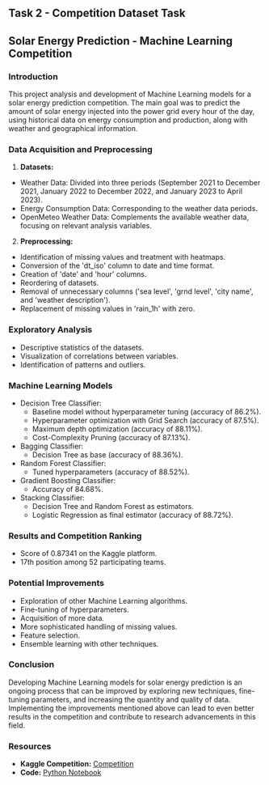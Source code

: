 ## Task 2 - Competition Dataset Task

## Solar Energy Prediction - Machine Learning Competition

### Introduction

This project analysis and development of Machine Learning models for a solar energy prediction competition. The main goal was to predict the amount of solar energy injected into the power grid every hour of the day, using historical data on energy consumption and production, along with weather and geographical information.

### Data Acquisition and Preprocessing

1. **Datasets:**

- Weather Data: Divided into three periods (September 2021 to December 2021, January 2022 to December 2022, and January 2023 to April 2023).
- Energy Consumption Data: Corresponding to the weather data periods.
- OpenMeteo Weather Data: Complements the available weather data, focusing on relevant analysis variables.

2. **Preprocessing:**

- Identification of missing values and treatment with heatmaps.
- Conversion of the 'dt_iso' column to date and time format.
- Creation of 'date' and 'hour' columns.
- Reordering of datasets.
- Removal of unnecessary columns ('sea level', 'grnd level', 'city name', and 'weather description').
- Replacement of missing values in 'rain_1h' with zero.

### Exploratory Analysis

- Descriptive statistics of the datasets.
- Visualization of correlations between variables.
- Identification of patterns and outliers.

### Machine Learning Models

- Decision Tree Classifier:
    - Baseline model without hyperparameter tuning (accuracy of 86.2%).
    - Hyperparameter optimization with Grid Search (accuracy of 87.5%).
    - Maximum depth optimization (accuracy of 88.11%).
    - Cost-Complexity Pruning (accuracy of 87.13%).
- Bagging Classifier:
    - Decision Tree as base (accuracy of 88.36%).
- Random Forest Classifier:
    - Tuned hyperparameters (accuracy of 88.52%).
- Gradient Boosting Classifier:
    - Accuracy of 84.68%.
- Stacking Classifier:
    - Decision Tree and Random Forest as estimators.
    - Logistic Regression as final estimator (accuracy of 88.72%).

### Results and Competition Ranking

- Score of 0.87341 on the Kaggle platform.
- 17th position among 52 participating teams.

### Potential Improvements

- Exploration of other Machine Learning algorithms.
- Fine-tuning of hyperparameters.
- Acquisition of more data.
- More sophisticated handling of missing values.
- Feature selection.
- Ensemble learning with other techniques.

### Conclusion

Developing Machine Learning models for solar energy prediction is an ongoing process that can be improved by exploring new techniques, fine-tuning parameters, and increasing the quantity and quality of data. Implementing the improvements mentioned above can lead to even better results in the competition and contribute to research advancements in this field.

### Resources

- **Kaggle Competition:** [Competition](https://www.kaggle.com/c/daasbstp2023)
- **Code:** [Python Notebook](EDA.ipynb)